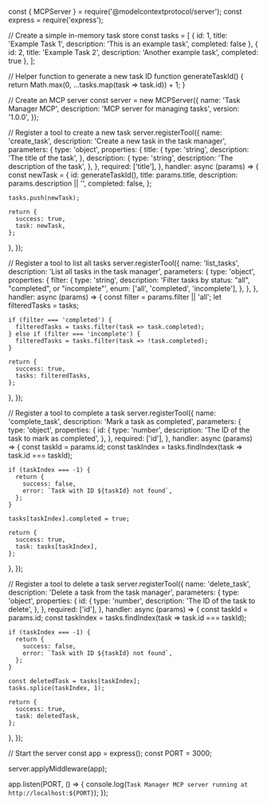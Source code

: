 const { MCPServer } = require('@modelcontextprotocol/server');
const express = require('express');

// Create a simple in-memory task store
const tasks = [
{ id: 1, title: 'Example Task 1', description: 'This is an example task', completed: false },
{ id: 2, title: 'Example Task 2', description: 'Another example task', completed: true },
];

// Helper function to generate a new task ID
function generateTaskId() {
return Math.max(0, ...tasks.map(task => task.id)) + 1;
}

// Create an MCP server
const server = new MCPServer({
name: 'Task Manager MCP',
description: 'MCP server for managing tasks',
version: '1.0.0',
});

// Register a tool to create a new task
server.registerTool({
name: 'create_task',
description: 'Create a new task in the task manager',
parameters: {
type: 'object',
properties: {
title: {
type: 'string',
description: 'The title of the task',
},
description: {
type: 'string',
description: 'The description of the task',
},
},
required: ['title'],
},
handler: async (params) => {
const newTask = {
id: generateTaskId(),
title: params.title,
description: params.description || '',
completed: false,
};

    tasks.push(newTask);

    return {
      success: true,
      task: newTask,
    };
},
});

// Register a tool to list all tasks
server.registerTool({
name: 'list_tasks',
description: 'List all tasks in the task manager',
parameters: {
type: 'object',
properties: {
filter: {
type: 'string',
description: 'Filter tasks by status: "all", "completed", or "incomplete"',
enum: ['all', 'completed', 'incomplete'],
},
},
},
handler: async (params) => {
const filter = params.filter || 'all';
let filteredTasks = tasks;

    if (filter === 'completed') {
      filteredTasks = tasks.filter(task => task.completed);
    } else if (filter === 'incomplete') {
      filteredTasks = tasks.filter(task => !task.completed);
    }

    return {
      success: true,
      tasks: filteredTasks,
    };
},
});

// Register a tool to complete a task
server.registerTool({
name: 'complete_task',
description: 'Mark a task as completed',
parameters: {
type: 'object',
properties: {
id: {
type: 'number',
description: 'The ID of the task to mark as completed',
},
},
required: ['id'],
},
handler: async (params) => {
const taskId = params.id;
const taskIndex = tasks.findIndex(task => task.id === taskId);

    if (taskIndex === -1) {
      return {
        success: false,
        error: `Task with ID ${taskId} not found`,
      };
    }

    tasks[taskIndex].completed = true;

    return {
      success: true,
      task: tasks[taskIndex],
    };
},
});

// Register a tool to delete a task
server.registerTool({
name: 'delete_task',
description: 'Delete a task from the task manager',
parameters: {
type: 'object',
properties: {
id: {
type: 'number',
description: 'The ID of the task to delete',
},
},
required: ['id'],
},
handler: async (params) => {
const taskId = params.id;
const taskIndex = tasks.findIndex(task => task.id === taskId);

    if (taskIndex === -1) {
      return {
        success: false,
        error: `Task with ID ${taskId} not found`,
      };
    }

    const deletedTask = tasks[taskIndex];
    tasks.splice(taskIndex, 1);

    return {
      success: true,
      task: deletedTask,
    };
},
});

// Start the server
const app = express();
const PORT = 3000;

server.applyMiddleware(app);

app.listen(PORT, () => {
console.log(`Task Manager MCP server running at http://localhost:${PORT}`);
});